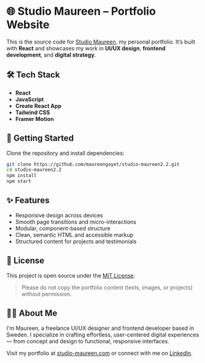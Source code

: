 # 🌐 Studio Maureen – Portfolio Website

This is the source code for [Studio Maureen](https://www.studio-maureen.com), my personal portfolio. It’s built with **React** and showcases my work in **UI/UX design**, **frontend development**, and **digital strategy**.

## 🛠 Tech Stack

- **React**
- **JavaScript**
- **Create React App**
- **Tailwind CSS**
- **Framer Motion**

## 🚀 Getting Started

Clone the repository and install dependencies:

```bash
git clone https://github.com/maureengayet/studio-maureen2.2.git
cd studio-maureen2.2
npm install
npm start
```

## ✨ Features

- Responsive design across devices
- Smooth page transitions and micro-interactions
- Modular, component-based structure
- Clean, semantic HTML and accessible markup
- Structured content for projects and testimonials

## 📄 License

This project is open source under the [MIT License](LICENSE).

> Please do not copy the portfolio content (texts, images, or projects) without permission.

## 🙋‍♀️ About Me

I'm Maureen, a freelance UI/UX designer and frontend developer based in Sweden. I specialize in crafting effortless, user-centered digital experiences — from concept and design to functional, responsive interfaces.

Visit my portfolio at [studio-maureen.com](https://www.studio-maureen.com) or connect with me on [LinkedIn](https://www.linkedin.com/in/maureen-gayet).

```

```
